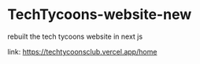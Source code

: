# TechTycoons-website-new
rebuilt the tech tycoons website in next js

link: https://techtycoonsclub.vercel.app/home
